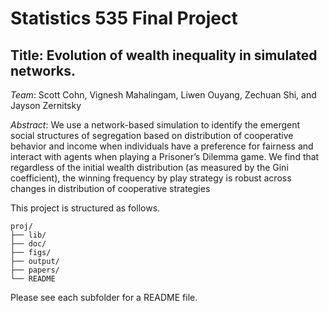 # Statistics 535 Final Project

## Title: Evolution of wealth inequality in simulated networks.

*Team*: Scott Cohn, Vignesh Mahalingam, Liwen Ouyang, Zechuan Shi, and Jayson Zernitsky

*Abstract*:  We use a network-based simulation to identify the emergent social structures of segregation based on distribution of cooperative behavior and income when individuals have a preference
for fairness and interact with agents when playing a Prisoner’s Dilemma game. We find that regardless of the initial wealth distribution (as measured by the Gini coefficient), the winning frequency by
play strategy is robust across changes in distribution of cooperative strategies

This project is structured as follows.

```
proj/
├── lib/
├── doc/
├── figs/
├── output/
├── papers/
└── README
```

Please see each subfolder for a README file.
